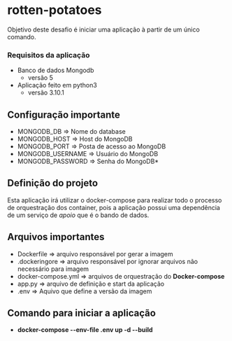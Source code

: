 # rotten-potatoes
Objetivo deste desafio é iniciar uma aplicação à partir de um único comando.
### Requisitos da aplicação
  * Banco de dados Mongodb
    * versão 5
  * Aplicação feito em python3
    * versão 3.10.1
## Configuração importante
  * MONGODB_DB => Nome do database
  * MONGODB_HOST => Host do MongoDB
  * MONGODB_PORT => Posta de acesso ao MongoDB
  * MONGODB_USERNAME => Usuário do MongoDB
  * MONGODB_PASSWORD => Senha do MongoDB*
## Definição do projeto
  Esta aplicação irá utilizar o docker-compose para realizar todo o processo de orquestração dos container, pois a aplicação possui uma dependência de um serviço de *apoio* que é o bando de dados.
## Arquivos importantes
  * Dockerfile => arquivo responsável por gerar a imagem
  * .dockeringore  => arquivo responsável por ignorar arquivos não necessário para imagem
  * docker-compose.yml => arquivos de orquestração do **Docker-compose**
  * app.py => arquivo de definição e start da aplicação
  * .env => Aquivo que define a versão da imagem
## Comando para iniciar a aplicação
  * **docker-compose --env-file .env  up -d --build**
